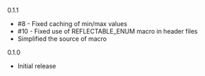 0.1.1

* #8 - Fixed caching of min/max values
* #10 - Fixed use of REFLECTABLE_ENUM macro in header files
* Simplified the source of macro

0.1.0

* Initial release
